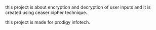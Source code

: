 this project is about encryption and decryption of 
user inputs and it is created using ceaser cipher technique.

this project is made for prodigy infotech.

